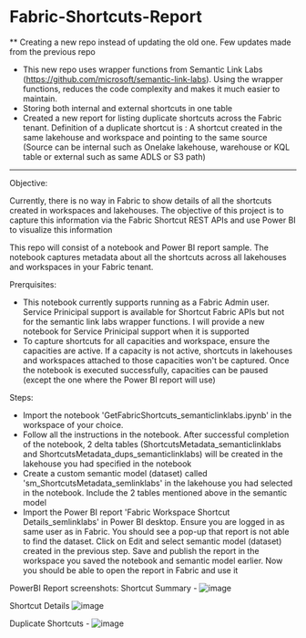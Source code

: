 # Fabric-Shortcuts-Report

** Creating a new repo instead of updating the old one.
Few updates made from the previous repo
- This new repo uses wrapper functions from Semantic Link Labs (https://github.com/microsoft/semantic-link-labs). Using the wrapper functions, reduces the code complexity and makes it much easier to maintain.
- Storing both internal and external shortcuts in one table
- Created a new report for listing duplicate shortcuts across the Fabric tenant. Definition of a duplicate shortcut is : A shortcut created in the same lakehouse and workspace and pointing to the same source (Source can 
  be internal such as Onelake lakehouse, warehouse or KQL table or external such as same ADLS or S3 path)

****************
Objective:

Currently, there is no way in Fabric to show details of all the shortcuts created in workspaces and lakehouses. The objective of this project is to capture this information via the Fabric Shortcut REST APIs and use Power BI to visualize this information

This repo will consist of a notebook and Power BI report sample. The notebook captures metadata about all the shortcuts across all lakehouses and workspaces in your Fabric tenant. 

Prerquisites:
- This notebook currently supports running as a Fabric Admin user. Service Prinicipal support is available for Shortcut Fabric APIs but not for the semantic link labs wrapper functions. I will provide a new 
  notebook for Service Prinicipal support when it is supported
- To capture shortcuts for all capacities and workspace, ensure the capacities are active. If a capacity is not active, shortcuts in lakehouses and workspaces attached to those capacities won't be captured. Once 
  the notebook is executed successfully, capacities can be paused (except the one where the Power BI report will use)

Steps:

- Import the notebook 'GetFabricShortcuts_semanticlinklabs.ipynb' in the workspace of your choice.
- Follow all the instructions in the notebook. After successful completion of the notebook, 2 delta tables (ShortcutsMetadata_semanticlinklabs and ShortcutsMetadata_dups_semanticlinklabs) will be created in the 
  lakehouse you had specified in the notebook
- Create a custom semantic model (dataset) called 'sm_ShortcutsMetadata_semlinklabs' in the lakehouse you had selected in the notebook. Include the 2 tables mentioned above in the semantic model
- Import the Power BI report 'Fabric Workspace Shortcut Details_semlinklabs' in Power BI desktop. Ensure you are logged in as same user as in Fabric. You should see a pop-up that report is not able to find the 
  dataset. Click on Edit and select semantic model (dataset) created 
  in the previous step. Save and publish the report in the workspace you saved the notebook and semantic model earlier. Now you should be able to open the report in Fabric and use it

PowerBI Report screenshots:
Shortcut Summary -
![image](https://github.com/user-attachments/assets/421d895d-6556-475e-b0e4-0d3280e464b0)

Shortcut Details
![image](https://github.com/user-attachments/assets/872bf83a-ced7-4175-a6e1-41b574742b67)

Duplicate Shortcuts -
![image](https://github.com/user-attachments/assets/d70b212e-7531-4c9c-8e2c-70b305655182)



